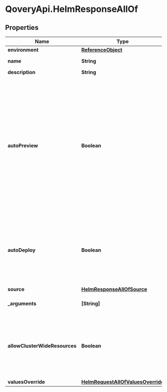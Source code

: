 # QoveryApi.HelmResponseAllOf

## Properties

Name | Type | Description | Notes
------------ | ------------- | ------------- | -------------
**environment** | [**ReferenceObject**](ReferenceObject.md) |  | 
**name** | **String** | name is case insensitive | 
**description** | **String** |  | [optional] 
**autoPreview** | **Boolean** | Indicates if the &#39;environment preview option&#39; is enabled.   If enabled, a preview environment will be automatically cloned when &#x60;/preview&#x60; endpoint is called.   If not specified, it takes the value of the &#x60;auto_preview&#x60; property from the associated environment.  | 
**autoDeploy** | **Boolean** | Specify if the service will be automatically updated after receiving a new image tag or a new commit according to the source type.   | 
**source** | [**HelmResponseAllOfSource**](HelmResponseAllOfSource.md) |  | 
**_arguments** | **[String]** | The extra arguments to pass to helm | [optional] 
**allowClusterWideResources** | **Boolean** | If we should allow the chart to deploy object outside his specified namespace. Setting this flag to true, requires special rights  | [optional] [default to false]
**valuesOverride** | [**HelmRequestAllOfValuesOverride**](HelmRequestAllOfValuesOverride.md) |  | [optional] 


